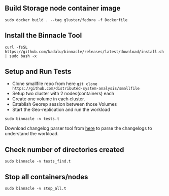 ## Build Storage node container image

```console
sudo docker build . --tag gluster/fedora -f Dockerfile
```

## Install the Binnacle Tool

```
curl -fsSL https://github.com/kadalu/binnacle/releases/latest/download/install.sh | sudo bash -x
```

## Setup and Run Tests

- Clone smallfile repo from here `git clone https://github.com/distributed-system-analysis/smallfile`
- Setup two cluster with 2 nodes(containers) each
- Create one volume in each cluster.
- Establish Georep session between those Volumes
- Start the Geo-replication and run the workload

```
sudo binnacle -v tests.t
```

Download changelog parser tool from [here](https://github.com/aravindavk/gluster-changelog-parser) to parse the changelogs to understand the workload.


## Check number of directories created

```
sudo binnacle -v tests_find.t
```

## Stop all containers/nodes

```
sudo binnacle -v stop_all.t
```
